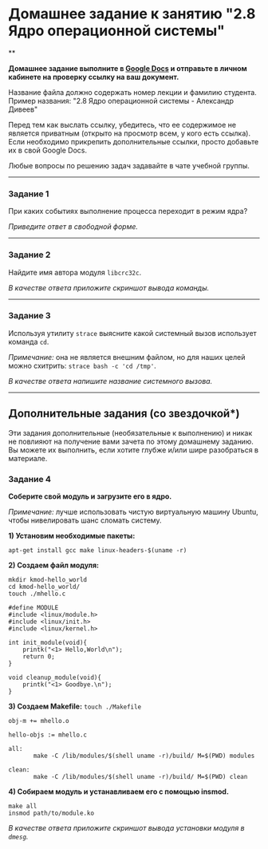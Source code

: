 # Домашнее задание к занятию "2.8 Ядро операционной системы"

**

**Домашнее задание выполните в [Google Docs](https://docs.google.com/) и отправьте в личном кабинете на проверку ссылку на ваш документ.**

Название файла должно содержать номер лекции и фамилию студента. Пример названия: "2.8 Ядро операционной системы - Александр Дивеев"

Перед тем как выслать ссылку, убедитесь, что ее содержимое не является приватным (открыто на просмотр всем, у кого есть ссылка). Если необходимо прикрепить дополнительные ссылки, просто добавьте их в свой Google Docs.

Любые вопросы по решению задач задавайте в чате учебной группы.

---

### Задание 1

При каких событиях выполнение процесса переходит в режим ядра?

*Приведите ответ в свободной форме.*

---

### Задание 2

Найдите имя автора модуля `libcrc32c`.

*В качестве ответа приложите скриншот вывода команды.*

---
### Задание 3

Используя утилиту `strace` выясните какой системный вызов использует команда `cd`.

*Примечание:* она не является внешним файлом, но для наших целей можно схитрить: `strace bash -c 'cd /tmp'`.

*В качестве ответа напишите название системного вызова.*

---

## Дополнительные задания (со звездочкой*)
Эти задания дополнительные (необязательные к выполнению) и никак не повлияют на получение вами зачета по этому домашнему заданию. Вы можете их выполнить, если хотите глубже и/или шире разобраться в материале.

### Задание 4

**Соберите свой модуль и загрузите его в ядро.**

*Примечание:* лучше использовать чистую виртуальную машину Ubuntu, чтобы нивелировать шанс сломать систему.

**1) Установим необходимые пакеты:**

`apt-get install gcc make linux-headers-$(uname -r)`

**2) Создаем файл модуля:**

```
mkdir kmod-hello_world
cd kmod-hello_world/
touch ./mhello.c
```

```
#define MODULE
#include <linux/module.h>
#include <linux/init.h>
#include <linux/kernel.h>

int init_module(void){
    printk("<1> Hello,World\n");
    return 0;
}

void cleanup_module(void){
    printk("<1> Goodbye.\n");
}
```

**3) Создаем Makefile:**
`touch ./Makefile`

```
obj-m += mhello.o

hello-objs := mhello.c

all:
       make -C /lib/modules/$(shell uname -r)/build/ M=$(PWD) modules

clean:
       make -C /lib/modules/$(shell uname -r)/build/ M=$(PWD) clean
```
**4) Собираем модуль и устанавливаем его с помощью insmod.**
```
make all
insmod path/to/module.ko
```

*В качестве ответа приложите скриншот вывода установки модуля в `dmesg`.*
